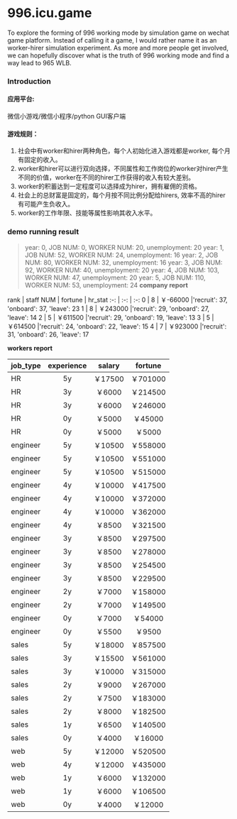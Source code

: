# 996.icu.game
To explore the forming of 996 working mode by simulation game on wechat game platform.
Instead of calling it a game, I would rather name it as an worker-hirer simulation experiment. As more and more people get involved, we can hopefully discover what is the truth of 996 working mode and find a way lead to 965 WLB.

### Introduction
#### 应用平台: 
微信小游戏/微信小程序/python GUI客户端
#### 游戏规则：  
1. 社会中有worker和hirer两种角色，每个人初始化进入游戏都是worker, 每个月有固定的收入。
2. worker和hirer可以进行双向选择，不同属性和工作岗位的worker对hirer产生不同的价值，worker在不同的hirer工作获得的收入有较大差别。
3. worker的积蓄达到一定程度可以选择成为hirer，拥有雇佣的资格。
4. 社会上的总财富是固定的，每个月按不同比例分配给hirers, 效率不高的hirer有可能产生负收入。
5. worker的工作年限、技能等属性影响其收入水平。


### demo running result
> year: 0, JOB NUM: 0, WORKER NUM: 20, unemployment: 20
> year: 1, JOB NUM: 52, WORKER NUM: 24, unemployment: 16
> year: 2, JOB NUM: 80, WORKER NUM: 32, unemployment: 16
> year: 3, JOB NUM: 92, WORKER NUM: 40, unemployment: 20
> year: 4, JOB NUM: 103, WORKER NUM: 47, unemployment: 20
> year: 5, JOB NUM: 110, WORKER NUM: 53, unemployment: 24
**company report**

rank | staff NUM | fortune | hr_stat
:-: | :-: | :-: 
0 | 8 | ￥-66000 |'recruit': 37, 'onboard': 37, 'leave': 23
1 | 8 | ￥243000 |'recruit': 29, 'onboard': 27, 'leave': 14
2 | 5 | ￥611500 |'recruit': 29, 'onboard': 19, 'leave': 13
3 | 5 | ￥614500 |'recruit': 24, 'onboard': 22, 'leave': 15
4 | 7 | ￥923000 |'recruit': 31, 'onboard': 26, 'leave': 17

**workers report**

job_type | experience | salary | fortune
:- | :-: | :-: |:-: 
HR | 5y | ￥17500  | ￥701000 
HR | 3y | ￥6000  | ￥214500 
HR | 3y | ￥6000  | ￥246000 
HR | 0y | ￥5000  | ￥45000 
HR | 0y | ￥5000  | ￥5000 
engineer | 5y | ￥10500  | ￥558000 
engineer | 5y | ￥10500  | ￥551000 
engineer | 5y | ￥10500  | ￥515000 
engineer | 4y | ￥10000  | ￥417500 
engineer | 4y | ￥10000  | ￥372000 
engineer | 4y | ￥10000  | ￥362000 
engineer | 4y | ￥8500  | ￥321500 
engineer | 3y | ￥8500  | ￥297500 
engineer | 3y | ￥8500  | ￥278000 
engineer | 3y | ￥8500  | ￥254500 
engineer | 3y | ￥8500  | ￥229500 
engineer | 2y | ￥7000  | ￥158000 
engineer | 2y | ￥7000  | ￥149500 
engineer | 0y | ￥7000  | ￥54000 
engineer | 0y | ￥5500  | ￥9500 
sales | 5y | ￥18000  | ￥857500 
sales | 3y | ￥15500  | ￥561000 
sales | 3y | ￥10000  | ￥315000 
sales | 2y | ￥9000  | ￥267000 
sales | 2y | ￥7500  | ￥183000 
sales | 2y | ￥8000  | ￥182500 
sales | 1y | ￥6500  | ￥140500 
sales | 0y | ￥4000  | ￥16000 
web | 5y | ￥12000  | ￥520500 
web | 4y | ￥12000  | ￥435000 
web | 1y | ￥6000  | ￥132000 
web | 1y | ￥6000  | ￥106500 
web | 0y | ￥4000  | ￥12000 
~~~~~~~~~~~~~~~~~~~~~~~~~~~~~~~~~~~~~~~~~~~~~~~~~~
